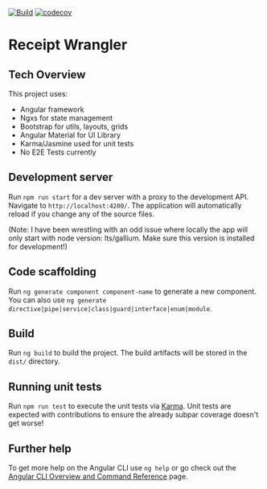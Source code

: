 [![Build](https://github.com/Noah231515/receipt-wrangler-desktop/actions/workflows/docker-image.yml/badge.svg)](https://github.com/Noah231515/receipt-wrangler-desktop/actions/workflows/docker-image.yml)
[![codecov](https://codecov.io/gh/Receipt-Wrangler/receipt-wrangler-desktop/graph/badge.svg?token=TCTGKLHIW1)](https://codecov.io/gh/Receipt-Wrangler/receipt-wrangler-desktop)

# Receipt Wrangler

## Tech Overview

This project uses:

- Angular framework
- Ngxs for state management
- Bootstrap for utils, layouts, grids
- Angular Material for UI Library
- Karma/Jasmine used for unit tests
- No E2E Tests currently

## Development server

Run `npm run start` for a dev server with a proxy to the development API. Navigate to `http://localhost:4200/`. The application will automatically reload if you change any of the source files.

(Note: I have been wrestling with an odd issue where locally the app will only start with node version: lts/gallium. Make sure this version is installed for development!)

## Code scaffolding

Run `ng generate component component-name` to generate a new component. You can also use `ng generate directive|pipe|service|class|guard|interface|enum|module`.

## Build

Run `ng build` to build the project. The build artifacts will be stored in the `dist/` directory.

## Running unit tests

Run `npm run test` to execute the unit tests via [Karma](https://karma-runner.github.io). Unit tests are expected with contributions to ensure the already subpar coverage doesn't get worse!

## Further help

To get more help on the Angular CLI use `ng help` or go check out the [Angular CLI Overview and Command Reference](https://angular.io/cli) page.
